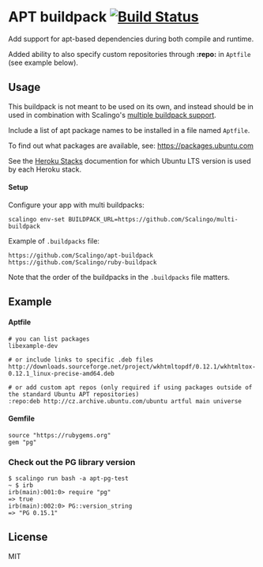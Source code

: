 # APT buildpack [![Build Status](https://travis-ci.org/heroku/heroku-buildpack-apt.svg?branch=master)](https://travis-ci.org/heroku/heroku-buildpack-apt)

Add support for apt-based dependencies during both compile and runtime.

Added ability to also specify custom repositories through **:repo:** in `Aptfile` (see example below).

## Usage

This buildpack is not meant to be used on its own, and instead should be in used in combination with Scalingo's [multiple buildpack support](https://doc.scalingo.com/buildpacks/multi).

Include a list of apt package names to be installed in a file named `Aptfile`.

To find out what packages are available, see:
<https://packages.ubuntu.com>

See the [Heroku Stacks](https://devcenter.heroku.com/articles/stack) documention for which
Ubuntu LTS version is used by each Heroku stack.

#### Setup

Configure your app with multi buildpacks:

```
scalingo env-set BUILDPACK_URL=https://github.com/Scalingo/multi-buildpack
```

Example of `.buildpacks` file:

```
https://github.com/Scalingo/apt-buildpack
https://github.com/Scalingo/ruby-buildpack
```

Note that the order of the buildpacks in the `.buildpacks` file matters.

## Example

#### Aptfile

    # you can list packages
    libexample-dev

    # or include links to specific .deb files
    http://downloads.sourceforge.net/project/wkhtmltopdf/0.12.1/wkhtmltox-0.12.1_linux-precise-amd64.deb

    # or add custom apt repos (only required if using packages outside of the standard Ubuntu APT repositories)
    :repo:deb http://cz.archive.ubuntu.com/ubuntu artful main universe

#### Gemfile

    source "https://rubygems.org"
    gem "pg"

### Check out the PG library version

    $ scalingo run bash -a apt-pg-test
    ~ $ irb
	irb(main):001:0> require "pg"
	=> true
	irb(main):002:0> PG::version_string
	=> "PG 0.15.1"

## License

MIT
